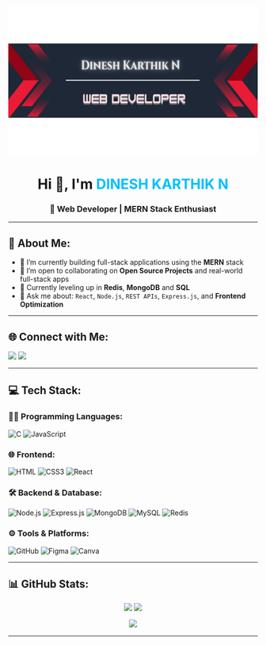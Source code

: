 <p align="center">
  <img src="https://github.com/DINESHKARTHIKN/DINESHKARTHIKN/blob/main/IMAGE.png?raw=true" alt="banner" width="100%" height="300px" />
</p>

<h1 align="center">Hi 👋, I'm <span style="color:#00BFFF">DINESH KARTHIK N</span></h1>
<h3 align="center">🚀 Web Developer | MERN Stack Enthusiast</h3>

---

## 💫 About Me:
- 🔭 I’m currently building full-stack applications using the **MERN** stack  
- 👯 I’m open to collaborating on **Open Source Projects** and real-world full-stack apps  
- 🌱 Currently leveling up in **Redis**, **MongoDB** and **SQL**  
- 💬 Ask me about: `React`, `Node.js`, `REST APIs`, `Express.js`, and **Frontend Optimization**  

---

## 🌐 Connect with Me:
<p align="left">
  <a href="mailto:dineshkarthiknk@gmail.com"><img src="https://img.shields.io/badge/Gmail-D14836?style=for-the-badge&logo=gmail&logoColor=white" /></a>
  <a href="https://github.com/DINESHKARTHIKN"><img src="https://img.shields.io/badge/GitHub-100000?style=for-the-badge&logo=github&logoColor=white" /></a>
</p>

---

## 💻 Tech Stack:

### 🧑‍💻 Programming Languages:
![C](https://img.shields.io/badge/C-00599C?style=for-the-badge&logo=c&logoColor=white)
![JavaScript](https://img.shields.io/badge/JavaScript-F7DF1E?style=for-the-badge&logo=javascript&logoColor=black)

### 🌐 Frontend:
![HTML](https://img.shields.io/badge/HTML5-E34F26?style=for-the-badge&logo=html5&logoColor=white)
![CSS3](https://img.shields.io/badge/CSS3-1572B6?style=for-the-badge&logo=css3&logoColor=white)
![React](https://img.shields.io/badge/React-20232A?style=for-the-badge&logo=react&logoColor=61DAFB)

### 🛠️ Backend & Database:
![Node.js](https://img.shields.io/badge/Node.js-339933?style=for-the-badge&logo=node.js&logoColor=white)
![Express.js](https://img.shields.io/badge/Express.js-404D59?style=for-the-badge)
![MongoDB](https://img.shields.io/badge/MongoDB-4EA94B?style=for-the-badge&logo=mongodb&logoColor=white)
![MySQL](https://img.shields.io/badge/MySQL-4479A1?style=for-the-badge&logo=mysql&logoColor=white)
![Redis](https://img.shields.io/badge/Redis-DD0031?style=for-the-badge&logo=redis&logoColor=white)

### ⚙️ Tools & Platforms:
![GitHub](https://img.shields.io/badge/GitHub-181717?style=for-the-badge&logo=github&logoColor=white)
![Figma](https://img.shields.io/badge/Figma-F24E1E?style=for-the-badge&logo=figma&logoColor=white)
![Canva](https://img.shields.io/badge/Canva-00C4CC?style=for-the-badge&logo=Canva&logoColor=white)

---

## 📊 GitHub Stats:
<p align="center">
  <img src="https://github-readme-stats.vercel.app/api?username=DINESHKARTHIKN&theme=dark&show_icons=true&hide_border=false" width="48%" />
  <img src="https://nirzak-streak-stats.vercel.app/?user=DINESHKARTHIKN&theme=dark&hide_border=false" width="48%" />
</p>

<p align="center">
  <img src="https://github-readme-stats.vercel.app/api/top-langs/?username=DINESHKARTHIKN&theme=dark&hide_border=false&layout=compact" width="40%" />
</p>

---

<!-- Built with 💖 by DINESH KARTHIK N -->
